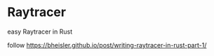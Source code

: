 # Raytracer
easy Raytracer in Rust

follow https://bheisler.github.io/post/writing-raytracer-in-rust-part-1/
